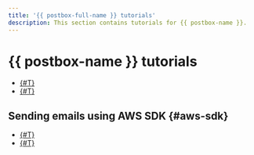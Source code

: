 ```yaml
---
title: '{{ postbox-full-name }} tutorials'
description: This section contains tutorials for {{ postbox-name }}.
---
```


# {{ postbox-name }} tutorials

* [{#T}](domain-identity-creating.md)
* [{#T}](events-from-postbox-to-yds.md)

## Sending emails using AWS SDK {#aws-sdk}

* [{#T}](send-emails-aws-sdk-csharp.md)
* [{#T}](send-emails-aws-sdk-go.md)
